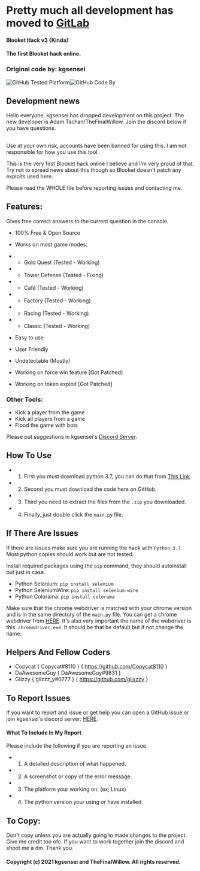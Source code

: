 # Pretty much all development has moved to [GitLab](https://gitlab.com/tschanadam/BlooketHack)
#### Blooket Hack   v3 {Kinda}
#### The first Blooket hack online.
### Original code by: kgsensei

![GitHub Tested Platform](https://img.shields.io/static/v1?label=Tested%20On&message=Windows&color=informational&style=for-the-badge)![GitHub Code By](https://img.shields.io/static/v1?label=Code%20By:&message=kgsensei%20and%20TheFinalWillow&color=informational&style=for-the-badge)
## Development news
Hello everyone. kgsensei has dropped development on this project. The new developer is Adam Tschan/TheFinalWillow. Join the discord below if you have questions.

##

Use at your own risk, accounts have been banned for using this. I am not responsible for how you use this tool.

This is the very first Blooket hack online I believe and I'm very proud of that. Try not to spread news about this though so Blooket doesn't patch any exploits used here.

Please read the WHOLE file before reporting issues and contacting me.

## Features:
Gives free correct answers to the current question in the console.
- 100% Free & Open Source
- Works on most game modes:
- - Gold Quest          (Tested - Working)
- - Tower Defense       (Tested - Fixing)
- - Café                (Tested - Working)
- - Factory             (Tested - Working)
- - Racing              (Tested - Working)
- - Classic             (Tested - Working)
- Easy to use
- User Friendly
- Undetectable (Mostly)

- Working on force win feature \[Got Patched\]
- Working on token exploit \[Got Patched\]

### Other Tools:
- Kick a player from the game
- Kick all players from a game
- Flood the game with bots

Please put suggestions in kgsensei's [Discord Server](https://discord.gg/s3QhtYJ5qH).

## How To Use
- 1. First you must download python 3.7, you can do that from [This Link](https://www.python.org/downloads/release/python-377/).
- 2. Second you must download the code here on GitHub.
- 3. Third you need to extract the files from the `.zip` you downloaded.
- 4. Finally, just double click the `main.py` file.

## If There Are Issues
If there are issues make sure you are running the hack with `Python 3.7`. Most python copies should work but are not tested.

Install required packages using the `pip` command, they should autoinstall but just in case.
- Python Selenium: `pip install selenium`
- Python SeleniumWire: `pip install selenium-wire`
- Python Colorama: `pip install colorama`

Make sure that the chrome webdriver is matched with your chrome version and is in the same directory of the `main.py` file.
You can get a chrome webdriver from [HERE](https://chromedriver.chromium.org/).
It's also very important the name of the webdriver is this: `chromedriver.exe`. It should be that be default but if not change the name.

## Helpers And Fellow Coders
- Copycat { Copycat#8110 } { https://github.com/Copycat8110 }
- DaAwesomeGuy { DaAwesomeGuy#9831 }
- Glizzy { glizzz_y#0777 } { https://github.com/glixzzy }

## To Report Issues
If you want to report and issue or get help you can open a GitHub issue or join kgsensei's discord server: [HERE](https://discord.gg/s3QhtYJ5qH).

#### What To Include In My Report
Please include the following if you are reporting an issue.
- 1. A detailed description of what happened.
- 2. A screenshot or copy of the error message.
- 3. The platform your working on. (ex; Linux)
- 4. The python version your using or have installed.

## To Copy:
Don't copy unless you are actually going to made changes to the project. Give me credit too ofc.
If you want to work together join the discord and shoot me a dm. Thank you.

#### Copyright (c) 2021 kgsensei and TheFinalWillow. All rights reserved.
